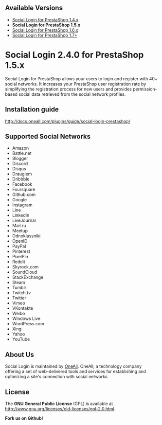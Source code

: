 ## Available Versions
* [Social Login for PrestaShop 1.4.x](https://github.com/oneall/social-login-prestashop/tree/prestashop/1.4.x)
* **Social Login for PrestaShop 1.5.x**
* [Social Login for PrestaShop 1.6.x](https://github.com/oneall/social-login-prestashop/tree/prestashop/1.6.x)
* [Social Login for PrestaShop 1.7+](https://github.com/oneall/social-login-prestashop/tree/prestashop/1.7+)

# Social Login 2.4.0 for PrestaShop 1.5.x
Social Login for PrestaShop allows your users to login and register with 40+ social networks. 
It increases your PrestaShop user registration rate by simplifying the registration process for 
new users and provides permission-based social data retrieved from the social network profiles.


## Installation guide
http://docs.oneall.com/plugins/guide/social-login-prestashop/


## Supported Social Networks
* Amazon
* Battle.net
* Blogger
* Discord
* Disqus
* Draugiem
* Dribbble
* Facebook
* Foursquare
* Github.com
* Google
* Instagram
* Line
* LinkedIn
* LiveJournal
* Mail.ru
* Meetup
* Odnoklassniki
* OpenID
* PayPal
* Pinterest
* PixelPin
* Reddit
* Skyrock.com
* SoundCloud
* StackExchange
* Steam
* Tumblr
* Twitch.tv
* Twitter
* Vimeo
* VKontakte
* Weibo
* Windows Live
* WordPress.com
* Xing
* Yahoo
* YouTube

## About Us
Social Login is maintained by [OneAll](http://www.oneall.com/). OneAll, a technology company offering a set of 
web-delivered tools and services for establishing and optimizing a site's connection with social networks.

## License
The **GNU General Public License** (GPL) is available at http://www.gnu.org/licenses/old-licenses/gpl-2.0.html.


**Fork us on Github!**

